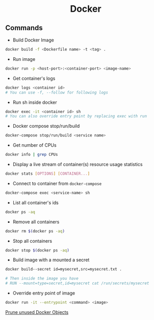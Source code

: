 <h1 align="center">Docker</h1>

## Commands

- Build Docker Image

```bash
docker build -f <Dockerfile name> -t <tag> .
```

- Run image

```bash
docker run -p <host-port>:<container-port> <image-name>
```

- Get container's logs

```bash
docker logs <container id>
# You can use -f, --follow for following logs
```

- Run sh inside docker

```bash
docker exec -it <container id> sh
# You can also override entry point by replacing exec with run
```

- Docker compose stop/run/build

```bash
docker-compose stop/run/build <service name>
```

- Get number of CPUs

```bash
docker info | grep CPUs
```

- Display a live stream of container(s) resource usage statistics
```bash 
docker stats [OPTIONS] [CONTAINER...]
```

- Connect to container from `docker-compose`

```bash
docker-compose exec <service-name> sh
```

- List all container's ids

```bash
docker ps -aq
```

- Remove all containers

```bash
docker rm $(docker ps -aq)
```

- Stop all containers

```bash
docker stop $(docker ps -aq)
```

- Build image with a mounted a secret

```bash
docker build--secret id=mysecret,src=mysecret.txt .

# Then inside the image you have 
# RUN --mount=type=secret,id=mysecret cat /run/secrets/mysecret
```

- Override entry point of image

```bash
docker run -it --entrypoint <command> <image>
```

[Prune unused Docker Objects](https://docs.docker.com/config/pruning/)